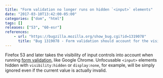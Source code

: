 ```yaml
---
title: "Form validation no longer runs on hidden `<input>` elements"
date: "2017-03-10T13:42:00-05:00"
categories: ["dom", "html"]
tags: []
releases: ["53", "60-esr"]
references:
    - url: "https://bugzilla.mozilla.org/show_bug.cgi?id=1319078"
      title: "Bug 1319078 - Form validation should account for the visibility/focusability of the input element"
---
```

Firefox 53 and later takes the visibility of input controls into account when running [form validation](https://developer.mozilla.org/docs/Learn/HTML/Forms/Data_form_validation), like Google Chrome. Unfocusable `<input>` elements hidden with `visibility:hidden` or `display:none`, for example, will be simply ignored even if the current value is actually invalid.
